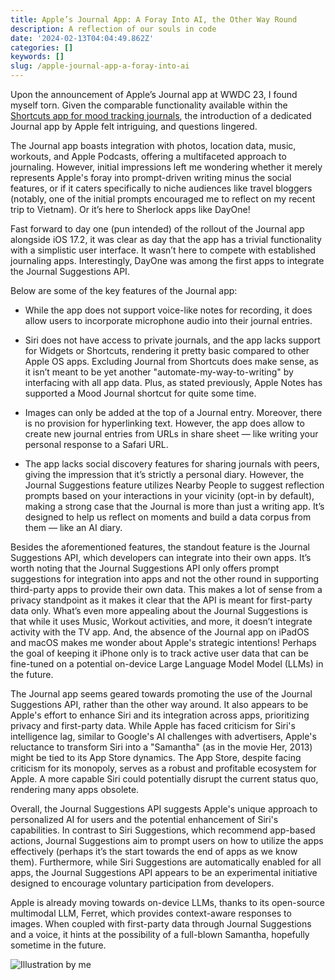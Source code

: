 ```yaml
---
title: Apple’s Journal App: A Foray Into AI, the Other Way Round
description: A reflection of our souls in code
date: '2024-02-13T04:04:49.862Z'
categories: []
keywords: []
slug: /apple-journal-app-a-foray-into-ai
---
```


Upon the announcement of Apple’s Journal app at WWDC 23, I found myself torn. Given the comparable functionality available within the [Shortcuts app for mood tracking journals](https://hachyderm.io/@chughanupam/111572011312067429), the introduction of a dedicated Journal app by Apple felt intriguing, and questions lingered.

The Journal app boasts integration with photos, location data, music, workouts, and Apple Podcasts, offering a multifaceted approach to journaling. However, initial impressions left me wondering whether it merely represents Apple's foray into prompt-driven writing minus the social features, or if it caters specifically to niche audiences like travel bloggers (notably, one of the initial prompts encouraged me to reflect on my recent trip to Vietnam). Or it’s here to Sherlock apps like DayOne!

Fast forward to day one (pun intended) of the rollout of the Journal app alongside iOS 17.2, it was clear as day that the app has a trivial functionality with a simplistic user interface. It wasn’t here to compete with established journaling apps. Interestingly, DayOne was among the first apps to integrate the Journal Suggestions API.

Below are some of the key features of the Journal app:

- While the app does not support voice-like notes for recording, it does allow users to incorporate microphone audio into their journal entries.

- Siri does not have access to private journals, and the app lacks support for Widgets or Shortcuts, rendering it pretty basic compared to other Apple OS apps. Excluding Journal from Shortcuts does make sense, as it isn’t meant to be yet another "automate-my-way-to-writing" by interfacing with all app data. Plus, as stated previously, Apple Notes has supported a Mood Journal shortcut for quite some time.

- Images can only be added at the top of a Journal entry. Moreover, there is no provision for hyperlinking text. However, the app does allow to create new journal entries from URLs in share sheet — like writing your personal response to a Safari URL.

- The app lacks social discovery features for sharing journals with peers, giving the impression that it’s strictly a personal diary. However, the Journal Suggestions feature utilizes Nearby People to suggest reflection prompts based on your interactions in your vicinity (opt-in by default), making a strong case that the Journal is more than just a writing app. It’s designed to help us reflect on moments and build a data corpus from them — like an AI diary.

Besides the aforementioned features, the standout feature is the Journal Suggestions API, which developers can integrate into their own apps. It’s worth noting that the Journal Suggestions API only offers prompt suggestions for integration into apps and not the other round in supporting third-party apps to provide their own data. This makes a lot of sense from a privacy standpoint as it makes it clear that the API is meant for first-party data only. What’s even more appealing about the Journal Suggestions is that while it uses Music, Workout activities, and more, it doesn’t integrate activity with the TV app. And, the absence of the Journal app on iPadOS and macOS makes me wonder about Apple's strategic intentions! Perhaps the goal of keeping it iPhone only is to track active user data that can be fine-tuned on a potential on-device Large Language Model Model (LLMs) in the future.

The Journal app seems geared towards promoting the use of the Journal Suggestions API, rather than the other way around. It also appears to be Apple's effort to enhance Siri and its integration across apps, prioritizing privacy and first-party data. While Apple has faced criticism for Siri's intelligence lag, similar to Google's AI challenges with advertisers, Apple's reluctance to transform Siri into a "Samantha" (as in the movie Her, 2013) might be tied to its App Store dynamics. The App Store, despite facing criticism for its monopoly, serves as a robust and profitable ecosystem for Apple. A more capable Siri could potentially disrupt the current status quo, rendering many apps obsolete.

Overall, the Journal Suggestions API suggests Apple's unique approach to personalized AI for users and the potential enhancement of Siri's capabilities. In contrast to Siri Suggestions, which recommend app-based actions, Journal Suggestions aim to prompt users on how to utilize the apps effectively (perhaps it’s the start towards the end of apps as we know them). Furthermore, while Siri Suggestions are automatically enabled for all apps, the Journal Suggestions API appears to be an experimental initiative designed to encourage voluntary participation from developers.

Apple is already moving towards on-device LLMs, thanks to its open-source multimodal LLM, Ferret, which provides context-aware responses to images. When coupled with first-party data through Journal Suggestions and a voice, it hints at the possibility of a full-blown Samantha, hopefully sometime in the future.

![Illustration by me](/assets/illustrations/apple-journal-app-ai.png)